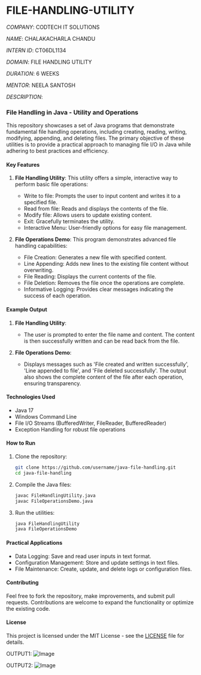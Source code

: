 # FILE-HANDLING-UTILITY

*COMPANY*: CODTECH IT SOLUTIONS

*NAME*: CHALAKACHARLA CHANDU

*INTERN ID*: CT06DL1134

*DOMAIN*: FILE HANDLING UTILITY

*DURATION*: 6 WEEKS

*MENTOR*: NEELA SANTOSH

*DESCRIPTION*:

### File Handling in Java - Utility and Operations

This repository showcases a set of Java programs that demonstrate fundamental file handling operations, including creating, reading, writing, modifying, appending, and deleting files. The primary objective of these utilities is to provide a practical approach to managing file I/O in Java while adhering to best practices and efficiency.

#### Key Features

1. **File Handling Utility**: This utility offers a simple, interactive way to perform basic file operations:

   * Write to file: Prompts the user to input content and writes it to a specified file.
   * Read from file: Reads and displays the contents of the file.
   * Modify file: Allows users to update existing content.
   * Exit: Gracefully terminates the utility.
   * Interactive Menu: User-friendly options for easy file management.

2. **File Operations Demo**: This program demonstrates advanced file handling capabilities:

   * File Creation: Generates a new file with specified content.
   * Line Appending: Adds new lines to the existing file content without overwriting.
   * File Reading: Displays the current contents of the file.
   * File Deletion: Removes the file once the operations are complete.
   * Informative Logging: Provides clear messages indicating the success of each operation.

#### Example Output

1. **File Handling Utility**:

   * The user is prompted to enter the file name and content. The content is then successfully written and can be read back from the file.

2. **File Operations Demo**:

   * Displays messages such as 'File created and written successfully', 'Line appended to file', and 'File deleted successfully'. The output also shows the complete content of the file after each operation, ensuring transparency.

#### Technologies Used

* Java 17
* Windows Command Line
* File I/O Streams (BufferedWriter, FileReader, BufferedReader)
* Exception Handling for robust file operations

#### How to Run

1. Clone the repository:

   ```bash
   git clone https://github.com/username/java-file-handling.git
   cd java-file-handling
   ```
2. Compile the Java files:

   ```bash
   javac FileHandlingUtility.java
   javac FileOperationsDemo.java
   ```
3. Run the utilities:

   ```bash
   java FileHandlingUtility
   java FileOperationsDemo
   ```

#### Practical Applications

* Data Logging: Save and read user inputs in text format.
* Configuration Management: Store and update settings in text files.
* File Maintenance: Create, update, and delete logs or configuration files.

#### Contributing

Feel free to fork the repository, make improvements, and submit pull requests. Contributions are welcome to expand the functionality or optimize the existing code.

#### License

This project is licensed under the MIT License - see the [LICENSE](LICENSE) file for details.

OUTPUT1:
![Image](https://github.com/user-attachments/assets/88ea6650-f4c4-44a8-bb88-303564ff79cf)

OUTPUT2:
![Image](https://github.com/user-attachments/assets/9af55620-0df9-486d-bedb-6c8ae19a364e)
